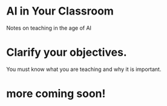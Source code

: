 # AI in Your Classroom
Notes on teaching in the age of AI

# Clarify your objectives.
You must know what you are teaching and why it is important.

# more coming soon!
